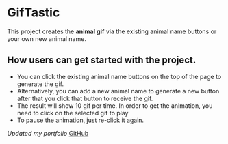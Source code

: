 # GifTastic
This project creates the **animal gif** via the existing animal name buttons or your own new animal name.

## How users can get started with the project.
* You can click the existing animal name buttons on the top of the page to generate the gif.
* Alternatively, you can add a new animal name to generate a new button after that you click that button to receive the gif.
* The result will show 10 gif per time. In order to get the animation, you need to click on the selected gif to play
* To pause the animation, just re-click it again.

*Updated my portfolio*
[GitHub](https://bigbang008.github.io/Basic-Portfolio/portfolio.html)

